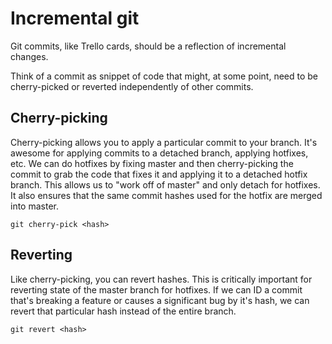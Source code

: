 # Incremental git

Git commits, like Trello cards, should be a reflection of incremental changes.

Think of a commit as snippet of code that might, at some point, need to be
cherry-picked or reverted independently of other commits.

## Cherry-picking

Cherry-picking allows you to apply a particular commit to your branch. It's
awesome for applying commits to a detached branch, applying hotfixes, etc. We
can do hotfixes by fixing master and then cherry-picking the commit to grab
the code that fixes it and applying it to a detached hotfix branch. This allows
us to "work off of master" and only detach for hotfixes. It also ensures that
the same commit hashes used for the hotfix are merged into master.

```
git cherry-pick <hash>
```

## Reverting

Like cherry-picking, you can revert hashes. This is critically important for
reverting state of the master branch for hotfixes. If we can ID a commit that's
breaking a feature or causes a significant bug by it's hash, we can revert
that particular hash instead of the entire branch.

```
git revert <hash>
```

